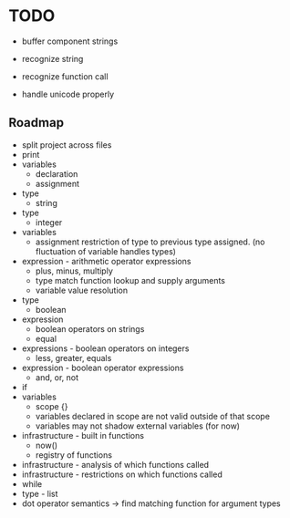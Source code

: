 # TODO

- buffer component strings
- recognize string
- recognize function call

- handle unicode properly

## Roadmap

- split project across files
- print
- variables
    - declaration
    - assignment
- type
    - string
- type
    - integer
- variables
    - assignment restriction of type to previous type assigned. (no fluctuation of variable handles types)
- expression - arithmetic operator expressions
    - plus, minus, multiply
    - type match function lookup and supply arguments
    - variable value resolution
- type
    - boolean
- expression
    - boolean operators on strings
    - equal
- expressions - boolean operators on integers
    - less, greater, equals
- expression - boolean operator expressions
    - and, or, not
- if
- variables
    - scope {}
    - variables declared in scope are not valid outside of that scope
    - variables may not shadow external variables (for now)
- infrastructure - built in functions
    - now()
    - registry of functions
- infrastructure - analysis of which functions called
- infrastructure - restrictions on which functions called
- while
- type - list
- dot operator semantics -> find matching function for argument types